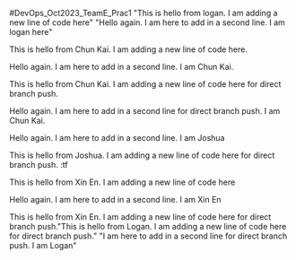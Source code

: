 #DevOps_Oct2023_TeamE_Prac1 
"This is hello from logan. I am adding a new line of code here" 
"Hello again. I am here to add in a second line. I am logan here" 

This is hello from Chun Kai. I am adding a new line of code here.

Hello again. I am here to add in a second line. I am Chun Kai.

This is hello from Chun Kai. I am adding a new line of code here for direct branch push.

Hello again. I am here to add in a second line for direct branch push. I am Chun Kai.

Hello again. I am here to add in a second line. I am Joshua

This is hello from Joshua. I am adding a new line of
code here for direct branch push. :tf

This is hello from Xin En. I am adding a new line of code here

Hello again. I am here to add in a second line. I am Xin En

This is hello from Xin En. I am adding a new line of code here for direct branch push."This is hello from Logan. I am adding a new line of code here for direct branch push." 
"I am here to add in a second line for direct branch push. I am Logan" 
